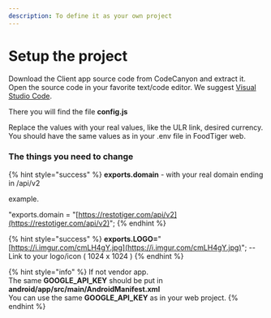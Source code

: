 ```yaml
---
description: To define it as your own project
---
```


# Setup the project

Download the Client app source code from CodeCanyon and extract it.  
Open the source code in your favorite text/code editor. We suggest [Visual Studio Code](https://code.visualstudio.com/).

There you will find the file **config.js**

Replace the values with your real values, like the ULR link, desired currency. You should have the same values as in your .env file in FoodTiger web.

### The things you need to change

{% hint style="success" %}
**exports.domain** - with your real domain ending in /api/v2   
  
example.

"exports.domain = "[https://restotiger.com/api/v2](https://restotiger.com/api/v2)";
{% endhint %}

{% hint style="success" %}
**exports.LOGO=**"[https://i.imgur.com/cmLH4gY.jpg](https://i.imgur.com/cmLH4gY.jpg)"; -- Link to your logo/icon \( 1024 x 1024 \)
{% endhint %}

{% hint style="info" %}
If not vendor app.  
The same **GOOGLE\_API\_KEY** should be put in **android/app/src/main/AndroidManifest.xml**  
You can use the same **GOOGLE\_API\_KEY** as in your web project.
{% endhint %}





